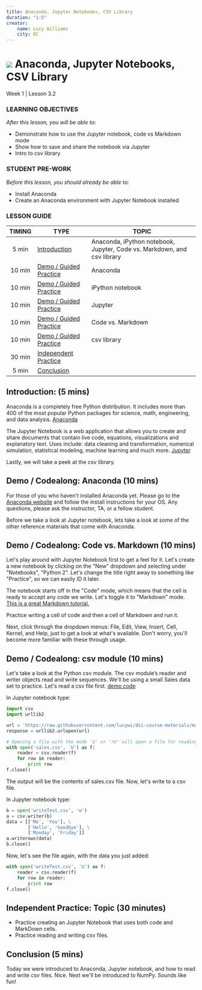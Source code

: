 ```yaml
---
title: Anaconda, Jupyter Notebooks, CSV Library
duration: "1:5"
creator:
    name: Lucy Williams
    city: DC
---
```


# ![](https://ga-dash.s3.amazonaws.com/production/assets/logo-9f88ae6c9c3871690e33280fcf557f33.png) Anaconda, Jupyter Notebooks, CSV Library
Week 1 | Lesson 3.2

### LEARNING OBJECTIVES
*After this lesson, you will be able to:*
- Demonstrate how to use the Jupyter notebook, code vs Markdown mode
- Show how to save and share the notebook via Jupyter
- Intro to csv library

### STUDENT PRE-WORK
*Before this lesson, you should already be able to:*
- Install Anaconda
- Create an Anaconda environment with Jupyter Notebook installed


### LESSON GUIDE
| TIMING  | TYPE  | TOPIC  |
|:-:|---|---|
| 5 min  | [Introduction](#introduction)   |  Anaconda, iPython notebook, Jupyter, Code vs. Markdown, and csv library |
| 10 min  | [Demo / Guided Practice ](#demo)  | Anaconda  |
| 10 min  | [Demo / Guided Practice ](#demo)  | iPython notebook  |
| 10 min  | [Demo / Guided Practice ](#demo)  | Jupyter  |
| 10 min  | [Demo / Guided Practice ](#demo)  | Code vs. Markdown  |
| 10 min  | [Demo / Guided Practice ](#demo)  | csv library  |
| 30 min  | [Independent Practice](#ind-practice)  |  |
| 5 min  | [Conclusion](#conclusion)  |   |



<a name="Anaconda, Jupyter notebook, Code vs. Markdown, and csv library"></a>
## Introduction: (5 mins)

Anaconda is a completely free Python distribution. It includes more than 400 
of the most popular Python packages for science, math, engineering, and data analysis.
[Anaconda](https://www.continuum.io/downloads)

The Jupyter Notebook is a web application that allows you to create and share 
documents that contain live code, equations, visualizations and explanatory text. 
Uses include: data cleaning and transformation, numerical simulation, 
statistical modeling, machine learning and much more.
[Jupyter](http://jupyter.org/)

Lastly, we will take a peek at the csv library. 

<a name="Anaconda"></a>
## Demo / Codealong: Anaconda (10 mins)

For those of you who haven't installed Anaconda yet. Please go to the 
[Anaconda website](https://www.continuum.io/downloads) and follow the install 
instructions for your OS. Any questions, please ask the instructor, TA, or a 
fellow student. 

Before we take a look at Jupyter notebook, lets take a look at some of the other reference materials that come with Anaconda. 

<a name="Jupyter Notebook: Code vs. Markdown"></a>
## Demo / Codealong: Code vs. Markdown (10 mins)

Let's play around with Jupyter Notebook first to get a feel for it. Let's create a new notebook by clicking on the "New" dropdown and selecting under "Notebooks", "Python 2". Let's change the title right away to
something like "Practice", so we can easily ID it later. 

The notebook starts off in the "Code" mode, which means that the cell is ready to accept
any code we write. Let's toggle it to "Markdown" mode. [This is a great Markdown tutorial.](http://www.markdowntutorial.com/lesson/3/) 

Practice writing a cell of code and
then a cell of Markdown and run it. 

Next, click through the dropdown menus: File, Edit, View, Insert, Cell, Kernel, and Help, 
just to get a look at what's available. Don't worry, you'll become more familiar with 
these through usage. 


<a name="csv module"></a>
## Demo / Codealong: csv module (10 mins)

Let's take a look at the Python csv module. The csv module’s reader and 
writer objects read and write sequences. We'll be using a small Sales data set
to practice. Let's read a csv file first. 
[demo code](https://github.com/lucywi/dsi-course-materials/blob/master/curriculum/04-lessons/week-01/3.2-lesson/code/Demo%20Code%20-%20Week%201%20Lesson%203.2%20-%20Anaconda%2C%20Jupyter%20Notebooks%2C%20CSV%20Library.ipynb)

In Jupyter notebook type: 
```python
import csv
import urllib2

url = 'https://raw.githubusercontent.com/lucywi/dsi-course-materials/master/curriculum/04-lessons/week-01/3.2-lesson/assets/datasets/sales.csv?token=AGCAl_fr7Cv1EJ84zQ2Uy1igaitiqMhAks5XFuDpwA%3D%3D'
response = urllib2.urlopen(url)

# Opening a file with the mode 'U' or 'rU' will open a file for reading in universal newline mode.
with open('sales.csv', 'U') as f:
    reader = csv.reader(f)
    for row in reader:
        print row
f.close()
```

The output will be the contents of sales.csv file. Now, let's write to a csv file. 

In Jupyter notebook type: 
```python
b = open('writeTest.csv', 'w')
a = csv.writer(b)
data = [['Me', 'You'], \
        ['Hello', 'Goodbye'], \
        ['Monday', 'Friday']]
a.writerows(data)
b.close()
```

Now, let's see the file again, with the data you just added: 
```python
with open('writeTest.csv', 'U') as f:
    reader = csv.reader(f)
    for row in reader:
        print row
f.close()
```


<a name="ind-practice"></a>
## Independent Practice: Topic (30 minutes)
- Practice creating an Jupyter Notebook that uses both code and MarkDown cells. 
- Practice reading and writing csv files. 


<a name="conclusion"></a>
## Conclusion (5 mins)
Today we were introduced to Anaconda, Jupyter notebook, and how to read and write csv files. 
Nice. Next we'll be introduced to NumPy. Sounds like fun!
